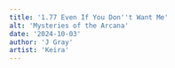 ```yaml
---
title: '1.77 Even If You Don''t Want Me'
alt: 'Mysteries of the Arcana'
date: '2024-10-03'
author: 'J Gray'
artist: 'Keira'
---
```

